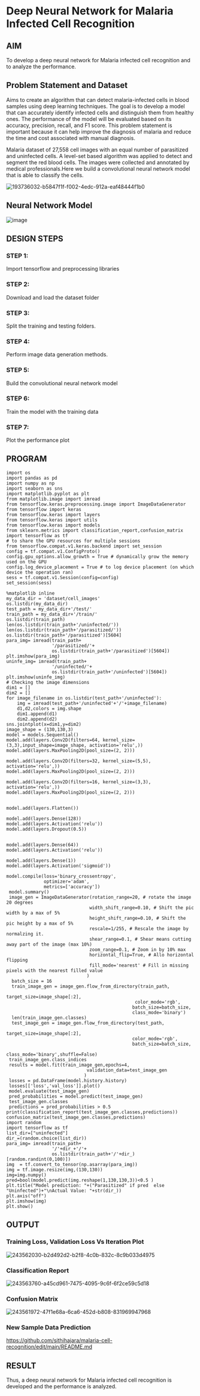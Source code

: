 # Deep Neural Network for Malaria Infected Cell Recognition

## AIM

To develop a deep neural network for Malaria infected cell recognition and to analyze the performance.

## Problem Statement and Dataset
Aims to create an algorithm that can detect malaria-infected cells in blood samples using deep learning techniques. The goal is to develop a model that can accurately identify infected cells and distinguish them from healthy ones. The performance of the model will be evaluated based on its accuracy, precision, recall, and F1 score. This problem statement is important because it can help improve the diagnosis of malaria and reduce the time and cost associated with manual diagnosis.

Malaria dataset of 27,558 cell images with an equal number of parasitized and uninfected cells. A level-set based algorithm was applied to detect and segment the red blood cells. The images were collected and annotated by medical professionals.Here we build a convolutional neural network model that is able to classify the cells.


![193736032-b5847f1f-f002-4edc-912a-eaf48444f1b0](https://github.com/sithihajara/malaria-cell-recognition/assets/94219582/c7c65d90-08fd-4947-9475-05978d3effb1)


## Neural Network Model
![image](https://github.com/sithihajara/malaria-cell-recognition/assets/94219582/a89197cf-5889-40a2-82dd-84227727d3e1)


## DESIGN STEPS

### STEP 1:
Import tensorflow and preprocessing libraries

### STEP 2:
Download and load the dataset folder

### STEP 3:
Split the training and testing folders.

### STEP 4:
Perform image data generation methods.

### STEP 5:
Build the convolutional neural network model

### STEP 6:
Train the model with the training data

### STEP 7:
Plot the performance plot

## PROGRAM
```
import os
import pandas as pd
import numpy as np
import seaborn as sns
import matplotlib.pyplot as plt
from matplotlib.image import imread
from tensorflow.keras.preprocessing.image import ImageDataGenerator
from tensorflow import keras
from tensorflow.keras import layers
from tensorflow.keras import utils
from tensorflow.keras import models
from sklearn.metrics import classification_report,confusion_matrix
import tensorflow as tf
# to share the GPU resources for multiple sessions
from tensorflow.compat.v1.keras.backend import set_session
config = tf.compat.v1.ConfigProto()
config.gpu_options.allow_growth = True # dynamically grow the memory used on the GPU
config.log_device_placement = True # to log device placement (on which device the operation ran)
sess = tf.compat.v1.Session(config=config)
set_session(sess)

%matplotlib inline
my_data_dir = 'dataset/cell_images'
os.listdir(my_data_dir)
test_path = my_data_dir+'/test/'
train_path = my_data_dir+'/train/'
os.listdir(train_path)
len(os.listdir(train_path+'/uninfected/'))
len(os.listdir(train_path+'/parasitized/'))
os.listdir(train_path+'/parasitized')[5604]
para_img= imread(train_path+
                 '/parasitized/'+
                 os.listdir(train_path+'/parasitized')[5604])
plt.imshow(para_img)
uninfe_img= imread(train_path+
                 '/uninfected/'+
                 os.listdir(train_path+'/uninfected')[5604])
plt.imshow(uninfe_img)
# Checking the image dimensions
dim1 = []
dim2 = []
for image_filename in os.listdir(test_path+'/uninfected'):
    img = imread(test_path+'/uninfected'+'/'+image_filename)
    d1,d2,colors = img.shape
    dim1.append(d1)
    dim2.append(d2)
sns.jointplot(x=dim1,y=dim2)
image_shape = (130,130,3)
model = models.Sequential()
model.add(layers.Conv2D(filters=64, kernel_size=(3,3),input_shape=image_shape, activation='relu',))
model.add(layers.MaxPooling2D(pool_size=(2, 2)))

model.add(layers.Conv2D(filters=32, kernel_size=(5,5), activation='relu',))
model.add(layers.MaxPooling2D(pool_size=(2, 2)))

model.add(layers.Conv2D(filters=16, kernel_size=(3,3), activation='relu',))
model.add(layers.MaxPooling2D(pool_size=(2, 2)))


model.add(layers.Flatten())

model.add(layers.Dense(128))
model.add(layers.Activation('relu'))
model.add(layers.Dropout(0.5))


model.add(layers.Dense(64))
model.add(layers.Activation('relu'))

model.add(layers.Dense(1))
model.add(layers.Activation('sigmoid'))

model.compile(loss='binary_crossentropy',
              optimizer='adam',
              metrics=['accuracy'])
 model.summary()
 image_gen = ImageDataGenerator(rotation_range=20, # rotate the image 20 degrees
                               width_shift_range=0.10, # Shift the pic width by a max of 5%
                               height_shift_range=0.10, # Shift the pic height by a max of 5%
                               rescale=1/255, # Rescale the image by normalzing it.
                               shear_range=0.1, # Shear means cutting away part of the image (max 10%)
                               zoom_range=0.1, # Zoom in by 10% max
                               horizontal_flip=True, # Allo horizontal flipping
                               fill_mode='nearest' # Fill in missing pixels with the nearest filled value
                              )
  batch_size = 16
  train_image_gen = image_gen.flow_from_directory(train_path,
                                               target_size=image_shape[:2],
                                                color_mode='rgb',
                                               batch_size=batch_size,
                                               class_mode='binary')
  len(train_image_gen.classes)
  test_image_gen = image_gen.flow_from_directory(test_path,
                                               target_size=image_shape[:2],
                                               color_mode='rgb',
                                               batch_size=batch_size,
                                               class_mode='binary',shuffle=False)
 train_image_gen.class_indices
 results = model.fit(train_image_gen,epochs=4,
                              validation_data=test_image_gen
                             )
 losses = pd.DataFrame(model.history.history)
 losses[['loss','val_loss']].plot()
 model.evaluate(test_image_gen)
 pred_probabilities = model.predict(test_image_gen)
 test_image_gen.classes
 predictions = pred_probabilities > 0.5
print(classification_report(test_image_gen.classes,predictions))
confusion_matrix(test_image_gen.classes,predictions)
import random
import tensorflow as tf
list_dir=["uninfected"]
dir_=(random.choice(list_dir))
para_img= imread(train_path+
                 '/'+dir_+'/'+
                 os.listdir(train_path+'/'+dir_)[random.randint(0,100)])
img  = tf.convert_to_tensor(np.asarray(para_img))
img = tf.image.resize(img,(130,130))
img=img.numpy()
pred=bool(model.predict(img.reshape(1,130,130,3))<0.5 )
plt.title("Model prediction: "+("Parasitized" if pred  else "Uninfected")+"\nActual Value: "+str(dir_))
plt.axis("off")
plt.imshow(img)
plt.show()

```

## OUTPUT

### Training Loss, Validation Loss Vs Iteration Plot
![243562030-b2d492d2-b2f8-4c0b-832c-8c9b033d4975](https://github.com/sithihajara/malaria-cell-recognition/assets/94219582/0238992c-25b0-4258-88d5-c2459f5f8d95)

### Classification Report
![243563760-a45cd961-7475-4095-9c6f-6f2ce59c5d18](https://github.com/sithihajara/malaria-cell-recognition/assets/94219582/753bb1fb-c700-44a8-b761-6e9c64f23edc)

### Confusion Matrix
![243561972-47f1e68a-6ca6-452d-b808-831969947968](https://github.com/sithihajara/malaria-cell-recognition/assets/94219582/10739287-0882-4842-92ee-3684783edc60)

### New Sample Data Prediction
https://github.com/sithihajara/malaria-cell-recognition/edit/main/README.md
## RESULT
Thus, a deep neural network for Malaria infected cell recognition is developed and the performance is analyzed.
